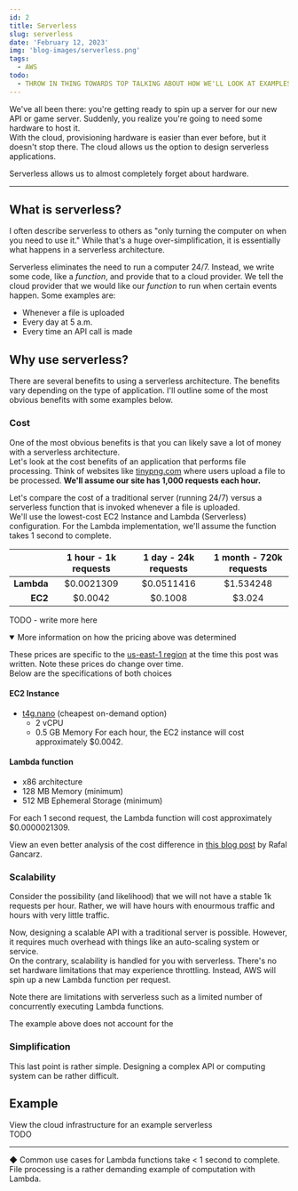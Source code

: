 ```yaml
---
id: 2
title: Serverless
slug: serverless
date: 'February 12, 2023'
img: 'blog-images/serverless.png'
tags:
  - AWS
todo:
  - THROW IN THING TOWARDS TOP TALKING ABOUT HOW WE'LL LOOK AT EXAMPLES WITH AWS OR SOMETHING
---
```



We've all been there: you're getting ready to spin up a server for our new API or game server. Suddenly, you realize you're going to need some hardware to host it. \
With the cloud, provisioning hardware is easier than ever before, but it doesn't stop there. The cloud allows us the option to design serverless applications.

Serverless allows us to almost completely forget about hardware.

<!--more-->

---

## What is serverless?

I often describe serverless to others as "only turning the computer on when you need to use it." While that's a huge over-simplification, it is essentially what happens in a serverless architecture.

Serverless eliminates the need to run a computer 24/7. Instead, we write some code, like a *function*, and provide that to a cloud provider. We tell the cloud provider that we would like our *function* to run when certain events happen. Some examples are:

- Whenever a file is uploaded
- Every day at 5 a.m.
- Every time an API call is made


## Why use serverless?
There are several benefits to using a serverless architecture. The benefits vary depending on the type of application. I'll outline some of the most obvious benefits with some examples below.

### Cost
One of the most obvious benefits is that you can likely save a lot of money with a serverless architecture. \
Let's look at the cost benefits of an application that performs file processing. Think of websites like [tinypng.com](https://tinypng.com/) where users upload a file to be processed. **We'll assume our site has 1,000 requests each hour.**
<!--For instance, a system that automatically turns lights on or off in a building as defined in a schedule. A non-serverless approach to this would be to create some sort of cronjobs that run on a server. However, that requires a computer to be running 24/7, which is quite costly. \
A serverless approach would be to create some sort of `toggleLights` function. Once the function is written, we can provide it to a cloud provider. Lastly, we simply define some events, in this case daily events following a schedule, that invoke the function. -->

Let's compare the cost of a traditional server (running 24/7) versus a serverless function that is invoked whenever a file is uploaded. \
We'll use the lowest-cost EC2 Instance and Lambda (Serverless) configuration. For the Lambda implementation, we'll assume the function takes 1 second to complete.

<!--Let's compare the cost of using AWS's cheapest EC2 Instance vs the cheapest Serverless approach with AWS Lambda. We'll generously assume our function completes in 5 seconds (that's really slow). -->

<!--
| | EC2 (traditional) | Lambda (Serverless) |
| --: | :-: | :-: |
| **Cost per 1 second run** |  | $0.0000021309 |
| **Cost per 5 second run** |  | $0.0000106545 |
| **Cost per 10,0000 requests** |  | $0.106545 |
| **Cost per 310,0000 requests** |  | $3.302895 |
| **Cost per hour** | ... |  |
| **Cost per day** | ... |  |
| **Cost per month** | ... | $0.0003302895 |
-->

<!--
| | Lambda (Serverless) |
| :-: | :-- |
| **Cost per 1 second run** | $0.0000021309 |
| **Cost per 5 second run** | $0.0000106545 |
| **Cost per 10,0000 requests** | $0.106545 |
| **Cost per 310,0000 requests** | $3.302895 |

| | EC2 Instance (traditional) |
| :-: | :-- |
| **Cost per 1 ** | $0.0000021309 |
| **Cost per 5 second run** | $0.0000106545 |
| **Cost per 10,0000 requests** | $0.106545 |
| **Cost per 310,0000 requests** | $3.302895 |
-->

|  | 1 hour - 1k requests | 1 day - 24k requests | 1 month - 720k requests |
| -: | :-: | :-: | :-: |
| **Lambda** | $0.0021309 | $0.0511416 | $1.534248 |
| **EC2** | $0.0042	| $0.1008 | $3.024 |

<!--Now, this might seem like a drastic difference. That's because it is. Remember, this is an example where we run a program twice daily. -->
TODO - write more here

<details open>

  <summary style="cursor: pointer;">More information on how the pricing above was determined</summary>

  These prices are specific to the [us-east-1 region](https://docs.aws.amazon.com/AWSEC2/latest/UserGuide/using-regions-availability-zones.html#concepts-regions) at the time this post was written. Note these prices do change over time. \
  Below are the specifications of both choices

  #### EC2 Instance
  - [t4g.nano](https://aws.amazon.com/ec2/pricing/on-demand/) (cheapest on-demand option)
    - 2 vCPU
    - 0.5 GB Memory
  For each hour, the EC2 instance will cost approximately $0.0042.

  #### Lambda function
  - x86 architecture
  - 128 MB Memory (minimum)
  - 512 MB Ephemeral Storage (minimum)

  For each 1 second request, the Lambda function will cost approximately $0.0000021309.

</details>

View an even better analysis of the cost difference in [this blog post](https://techbeacon.com/enterprise-it/economics-serverless-computing-real-world-test) by Rafal Gancarz.

### Scalability
Consider the possibility (and likelihood) that we will not have a stable 1k requests per hour. Rather, we will have hours with enourmous traffic and hours with very little traffic. 

Now, designing a scalable API with a traditional server is possible. However, it requires much overhead with things like an auto-scaling system or service. \
On the contrary, scalability is handled for you with serverless. There's no set hardware limitations that may experience throttling. Instead, AWS will spin up a new Lambda function per request.

Note there are limitations with serverless such as a limited number of concurrently executing Lambda functions.

The example above does not account for the 

### Simplification

This last point is rather simple. Designing a complex API or computing system can be rather difficult.

## Example
View the cloud infrastructure for an example serverless \
TODO



---

◆ Common use cases for Lambda functions take < 1 second to complete. File processing is a rather demanding example of computation with Lambda.
